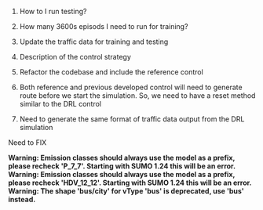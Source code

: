 





1. How to I run testing? 

2. How many 3600s episods I need to run for training?

3. Update the traffic data for training and testing 

4. Description of the control strategy 

5. Refactor the codebase and include the reference control 

6. Both reference and previous developed control will need to generate route before we start the simulation. So, we need to have a reset method similar to the DRL control 

7. Need to generate the same format of traffic data output from the DRL simulation 










Need to FIX 

**Warning: Emission classes should always use the model as a prefix, please recheck 'P_7_7'. Starting with SUMO 1.24 this will be an error.**
**Warning: Emission classes should always use the model as a prefix, please recheck 'HDV_12_12'. Starting with SUMO 1.24 this will be an error.**
**Warning: The shape 'bus/city' for vType 'bus' is deprecated, use 'bus' instead.**